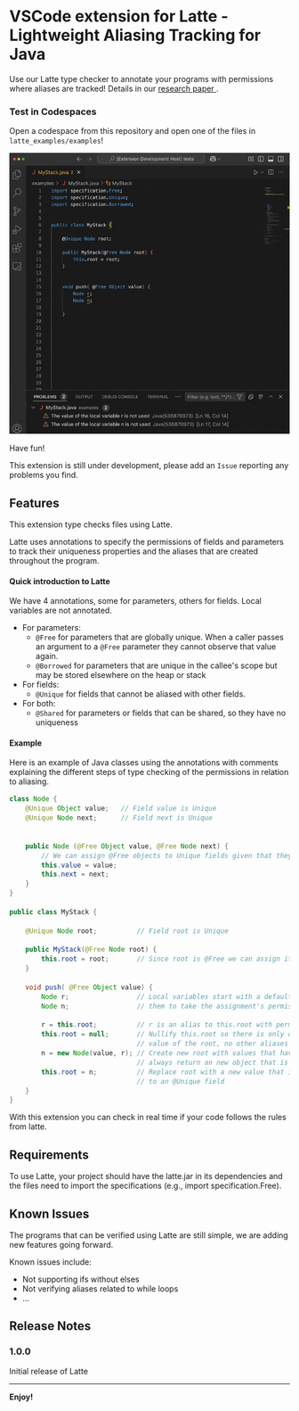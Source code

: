 # VSCode extension for Latte - Lightweight Aliasing Tracking for Java

Use our Latte type checker to annotate your programs with permissions where aliases are tracked! 
Details in our [research paper ](https://arxiv.org/pdf/2309.05637).

###  Test in Codespaces
Open a codespace from this repository and open one of the files in `latte_examples/examples`!

![Latte Extension Demo](./figs/Latte_video.gif)


Have fun!

This extension is still under development, please add an `Issue` reporting any problems you find. 

## Features

This extension type checks files using Latte.

Latte uses annotations to specify the permissions of fields and parameters to track their uniqueness properties and the aliases that are created throughout the program.

#### Quick introduction to Latte
We have 4 annotations, some for parameters, others for fields. Local variables are not annotated.
- For parameters:
  - `@Free` for parameters that are globally unique. When a caller passes an argument to a `@Free` parameter they cannot observe that value again.
  - `@Borrowed` for parameters that are unique in the callee's scope but may be stored elsewhere on the heap or stack
- For fields:
  - `@Unique` for fields that cannot be aliased with other fields.
- For both:
  - `@Shared` for parameters or fields that can be shared, so they have no uniqueness 


#### Example
Here is an example of Java classes using the annotations with comments explaining the different steps of type checking of the permissions in relation to aliasing.

```java
class Node {
    @Unique Object value;   // Field value is Unique
    @Unique Node next;      // Field next is Unique


    public Node (@Free Object value, @Free Node next) {
        // We can assign @Free objects to Unique fields given that they have no aliases
        this.value = value; 
        this.next = next;
    }
}

public class MyStack {

    @Unique Node root;          // Field root is Unique		
    
    public MyStack(@Free Node root) {
        this.root = root;       // Since root is @Free we can assign it to root:@Unique		
    }
    
    void push( @Free Object value) {	
        Node r;                 // Local variables start with a default annotation that allows
        Node n;                 // them to take the assignment's permissions
        
        r = this.root; 			// r is an alias to this.root with permission @Unique
        this.root = null; 		// Nullify this.root so there is only one pointer to the 
                                // value of the root, no other aliases
        n = new Node(value, r); // Create new root with values that have no aliases. The constructors  
                                // always return an new object that is @Free 
        this.root = n; 			// Replace root with a new value that is @Free and so can be assigned 
                                // to an @Unique field
    }
}
```

With this extension you can check in real time if your code follows the rules from latte.




## Requirements

To use Latte, your project should have the latte.jar in its dependencies and the files need to import the specifications (e.g., import specification.Free).

## Known Issues

The programs that can be verified using Latte are still simple, we are adding new features going forward.

Known issues include:
- Not supporting ifs without elses
- Not verifying aliases related to while loops
- ...

## Release Notes


### 1.0.0

Initial release of Latte


---

**Enjoy!**
